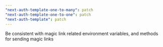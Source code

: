 ```yaml
---
"next-auth-template-one-to-many": patch
"next-auth-template-one-to-one": patch
"next-auth-template": patch
---
```


Be consistent with magic link related environment variables, and methods for sending magic links
